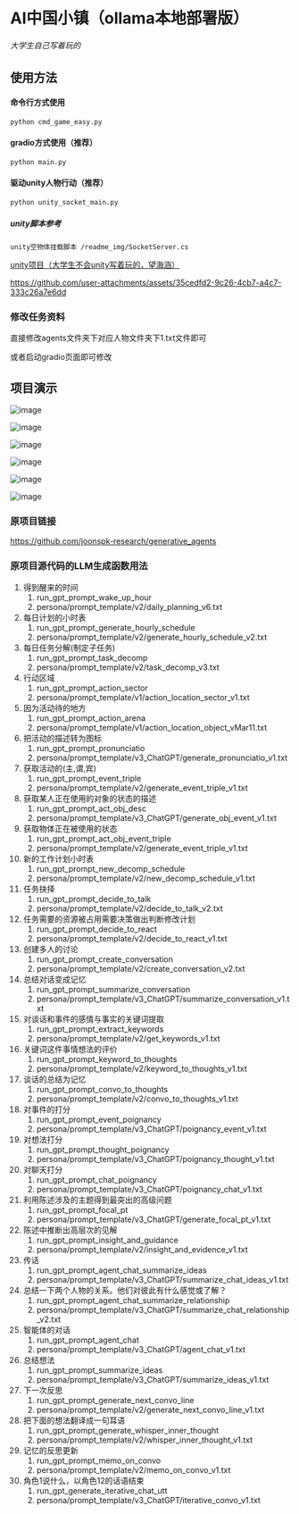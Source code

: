 # AI中国小镇（ollama本地部署版）

###### 大学生自己写着玩的

## 使用方法
#### 命令行方式使用
    python cmd_game_easy.py     

#### gradio方式使用（推荐）
    python main.py    

#### 驱动unity人物行动（推荐）
    python unity_socket_main.py

##### unity脚本参考
    unity空物体挂载脚本 /readme_img/SocketServer.cs

<a href="https://github.com/xkj0127/ai_twon_unity.git">unity项目（大学生不会unity写着玩的，望海涵）</a>


https://github.com/user-attachments/assets/35cedfd2-9c26-4cb7-a4c7-333c26a7e6dd



###  修改任务资料
直接修改agents文件夹下对应人物文件夹下1.txt文件即可

或者启动gradio页面即可修改

## 项目演示
![image](./readme_img/gradio.png "gradio")

![image](./readme_img/day1.png "第一天")

![image](./readme_img/code.png "代码1")

![image](./readme_img/code2.png "代码2")

![image](./readme_img/ollama.png "ollama")

![image](./readme_img/unity.png "unity")

### 原项目链接
https://github.com/joonspk-research/generative_agents
### 原项目源代码的LLM生成函数用法
1. 得到醒来的时间  
   1. run_gpt_prompt_wake_up_hour 
   2. persona/prompt_template/v2/daily_planning_v6.txt
2. 每日计划的小时表
   1. run_gpt_prompt_generate_hourly_schedule
   2. persona/prompt_template/v2/generate_hourly_schedule_v2.txt
3. 每日任务分解(制定子任务)
   1. run_gpt_prompt_task_decomp
   2. persona/prompt_template/v2/task_decomp_v3.txt
4. 行动区域
   1. run_gpt_prompt_action_sector
   2. persona/prompt_template/v1/action_location_sector_v1.txt
5. 因为活动待的地方
   1. run_gpt_prompt_action_arena
   2. persona/prompt_template/v1/action_location_object_vMar11.txt
6. 把活动的描述转为图标
   1. run_gpt_prompt_pronunciatio
   2. persona/prompt_template/v3_ChatGPT/generate_pronunciatio_v1.txt
7. 获取活动的(主,谓,宾)
   1. run_gpt_prompt_event_triple
   2. persona/prompt_template/v2/generate_event_triple_v1.txt
8. 获取某人正在使用的对象的状态的描述
   1. run_gpt_prompt_act_obj_desc
   2. persona/prompt_template/v3_ChatGPT/generate_obj_event_v1.txt
9. 获取物体正在被使用的状态
   1. run_gpt_prompt_act_obj_event_triple
   2. persona/prompt_template/v2/generate_event_triple_v1.txt
10. 新的工作计划小时表
    1. run_gpt_prompt_new_decomp_schedule
    2. persona/prompt_template/v2/new_decomp_schedule_v1.txt
11. 任务抉择
    1. run_gpt_prompt_decide_to_talk
    2. persona/prompt_template/v2/decide_to_talk_v2.txt
12. 任务需要的资源被占用需要决策做出判断修改计划
    1. run_gpt_prompt_decide_to_react
    2. persona/prompt_template/v2/decide_to_react_v1.txt
13. 创建多人的讨论
    1.  run_gpt_prompt_create_conversation
    2. persona/prompt_template/v2/create_conversation_v2.txt
14. 总结对话变成记忆
    1.  run_gpt_prompt_summarize_conversation
    2. persona/prompt_template/v3_ChatGPT/summarize_conversation_v1.txt
15. 对谈话和事件的感情与事实的关键词提取
    1. run_gpt_prompt_extract_keywords
    2. persona/prompt_template/v2/get_keywords_v1.txt
16. 关键词这件事情想法的评价
    1. run_gpt_prompt_keyword_to_thoughts
    2. persona/prompt_template/v2/keyword_to_thoughts_v1.txt
17. 谈话的总结为记忆
    1. run_gpt_prompt_convo_to_thoughts
    2. persona/prompt_template/v2/convo_to_thoughts_v1.txt
18. 对事件的打分
    1. run_gpt_prompt_event_poignancy
    2. persona/prompt_template/v3_ChatGPT/poignancy_event_v1.txt
19. 对想法打分
    1. run_gpt_prompt_thought_poignancy
    2. persona/prompt_template/v3_ChatGPT/poignancy_thought_v1.txt
20. 对聊天打分
    1. run_gpt_prompt_chat_poignancy
    2. persona/prompt_template/v3_ChatGPT/poignancy_chat_v1.txt
21. 利用陈述涉及的主题得到最突出的高级问题
    1. run_gpt_prompt_focal_pt
    2. persona/prompt_template/v3_ChatGPT/generate_focal_pt_v1.txt
22. 陈述中推断出高层次的见解
    1. run_gpt_prompt_insight_and_guidance
    2. persona/prompt_template/v2/insight_and_evidence_v1.txt
23. 传话
    1. run_gpt_prompt_agent_chat_summarize_ideas
    2. persona/prompt_template/v3_ChatGPT/summarize_chat_ideas_v1.txt
24. 总结一下两个人物的关系。他们对彼此有什么感觉或了解？
    1. run_gpt_prompt_agent_chat_summarize_relationship
    2. persona/prompt_template/v3_ChatGPT/summarize_chat_relationship_v2.txt
25. 智能体的对话
    1. run_gpt_prompt_agent_chat
    2. persona/prompt_template/v3_ChatGPT/agent_chat_v1.txt
26. 总结想法
    1. run_gpt_prompt_summarize_ideas
    2. persona/prompt_template/v3_ChatGPT/summarize_ideas_v1.txt
27. 下一次反思
    1. run_gpt_prompt_generate_next_convo_line
    2. persona/prompt_template/v2/generate_next_convo_line_v1.txt
28. 把下面的想法翻译成一句耳语
    1. run_gpt_prompt_generate_whisper_inner_thought
    2. persona/prompt_template/v2/whisper_inner_thought_v1.txt
29. 记忆的反思更新
    1. run_gpt_prompt_memo_on_convo
    2. persona/prompt_template/v2/memo_on_convo_v1.txt
30. 角色1说什么，以角色12的话语结束
    1. run_gpt_generate_iterative_chat_utt
    2. persona/prompt_template/v3_ChatGPT/iterative_convo_v1.txt
